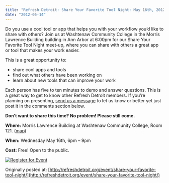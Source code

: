 ```yaml
---
title: "Refresh Detroit: Share Your Favorite Tool Night: May 16th, 2012"
date: "2012-05-14"
---
```


Do you use a cool tool or app that helps you with your workflow you’d like to share with others? Join us at Washtenaw Community College in the Morris Lawrence Building building in Ann Arbor at 6:00pm for our Share Your Favorite Tool Night meet-up, where you can share with others a great app or tool that makes your work easier.

This is a great opportunity to:

- share cool apps and tools
- find out what others have been working on
- learn about new tools that can improve your work

Each person has five to ten minutes to demo and answer questions. This is a great way to get to know other Refresh Detroit members. If you’re planning on presenting, [send us a message](http://refreshdetroit.org/contact/ "Contact Us") to let us know or better yet just post it in the comments section below.

**Don’t want to share this time? No problem! Please still come.**

**Where:** Morris Lawrence Building at Washtenaw Community College, Room 121. ([map](http://maps.google.com/maps?q=4800+E.+Huron+River+Dr.,+Ann+Arbor,+MI,+United+States,+48105&hl=en&hnear=4800+E+Huron+River+Dr,+Ann+Arbor+Charter+Township,+Michigan+48105&gl=us&t=m&z=16&iwloc=A))

**When:** Wednesday May 16th, 6pm – 9pm

**Cost:** Free! Open to the public.

[![Register for Event](/images/register.png)](http://guestlistapp.com/events/104115)

Originally posted at: [http://refreshdetroit.org/event/share-your-favorite-tool-night/](http://refreshdetroit.org/event/share-your-favorite-tool-night/)

